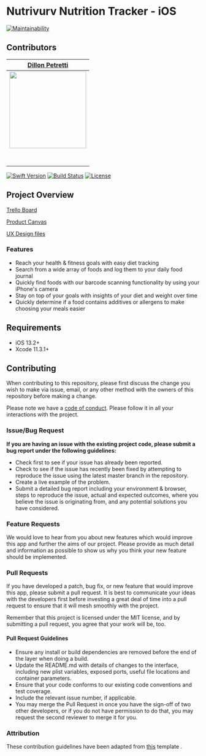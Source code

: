 # Nutrivurv Nutrition Tracker - iOS

[![Maintainability](https://api.codeclimate.com/v1/badges/0e5b8dd23796c3a6b8d4/maintainability)](https://codeclimate.com/github/Lambda-School-Labs/nutrition-tracker-ios-pt7/maintainability)

## Contributors

| [Dillon Petretti](https://github.com/dillonp23) |
| :-----------------------------------------------------------------------------------------------------------: |
| [<img src="https://avatars.githubusercontent.com/u/52013691?s=460&u=ffc5d554546f417bc3cf4ce0d5aa979da6561808&v=4" width = "200" />](https://github.com/dillonp23) |
| [<img src="https://github.com/favicon.ico" width="15"> ](https://github.com/dillonp23) |
| [ <img src="https://static.licdn.com/sc/h/al2o9zrvru7aqj8e1x2rzsrca" width="15"> ](https://www.linkedin.com/in/ios-dillon/) |

[![Swift Version][swift-image]][swift-url]
[![Build Status][travis-image]][travis-url]
[![License][license-image]][license-url]

## Project Overview

[Trello Board](https://trello.com/b/9EYWw5vc/labs-pt11-nutrivurv)

[Product Canvas](https://www.notion.so/c4360fe71b3b42a4a0f8bfe4cada23c5?v=67fa7c6f21494ac5b0d82d8975349830)

[UX Design files](https://www.figma.com/file/yqpTM7IYO90dVNPBsxaQrG/NutriJournal-Ashes-and-Tricia?node-id=122%3A2)

### Features

-    Reach your health & fitness goals with easy diet tracking
-    Search from a wide array of foods and log them to your daily food journal
-    Quickly find foods with our barcode scanning functionality by using your iPhone's camera
-    Stay on top of your goals with insights of your diet and weight over time
-    Quickly determine if a food contains additives or allergens to make choosing your meals easier

## Requirements

-   iOS 13.2+
-   Xcode 11.3.1+

## Contributing

When contributing to this repository, please first discuss the change you wish to make via issue, email, or any other method with the owners of this repository before making a change.

Please note we have a [code of conduct](./CODE_OF_CONDUCT.md). Please follow it in all your interactions with the project.

### Issue/Bug Request

 **If you are having an issue with the existing project code, please submit a bug report under the following guidelines:**
 - Check first to see if your issue has already been reported.
 - Check to see if the issue has recently been fixed by attempting to reproduce the issue using the latest master branch in the repository.
 - Create a live example of the problem.
 - Submit a detailed bug report including your environment & browser, steps to reproduce the issue, actual and expected outcomes,  where you believe the issue is originating from, and any potential solutions you have considered.

### Feature Requests

We would love to hear from you about new features which would improve this app and further the aims of our project. Please provide as much detail and information as possible to show us why you think your new feature should be implemented.

### Pull Requests

If you have developed a patch, bug fix, or new feature that would improve this app, please submit a pull request. It is best to communicate your ideas with the developers first before investing a great deal of time into a pull request to ensure that it will mesh smoothly with the project.

Remember that this project is licensed under the MIT license, and by submitting a pull request, you agree that your work will be, too.

#### Pull Request Guidelines

- Ensure any install or build dependencies are removed before the end of the layer when doing a build.
- Update the README.md with details of changes to the interface, including new plist variables, exposed ports, useful file locations and container parameters.
- Ensure that your code conforms to our existing code conventions and test coverage.
- Include the relevant issue number, if applicable.
- You may merge the Pull Request in once you have the sign-off of two other developers, or if you do not have permission to do that, you may request the second reviewer to merge it for you.

### Attribution

These contribution guidelines have been adapted from [this](https://gist.github.com/PurpleBooth/b24679402957c63ec426) template .


[swift-image]: https://img.shields.io/badge/swift-5.0-blue.svg
[swift-url]: https://swift.org/
[license-image]: https://img.shields.io/badge/License-MIT-blue.svg
[license-url]: LICENSE
[travis-image]: https://img.shields.io/travis/dbader/node-datadog-metrics/master.svg?style=flat-square
[travis-url]: https://travis-ci.org/dbader/node-datadog-metrics
[codebeat-image]: https://codebeat.co/badges/c19b47ea-2f9d-45df-8458-b2d952fe9dad
[codebeat-url]: https://codebeat.co/projects/github-com-vsouza-awesomeios-com
